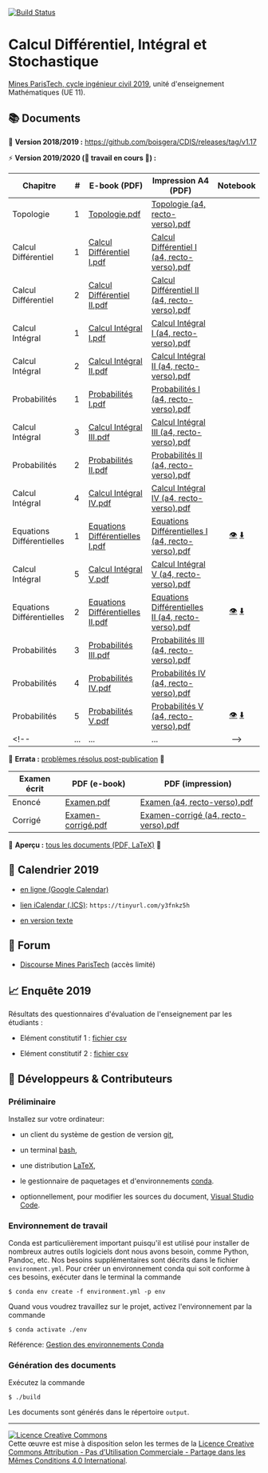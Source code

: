 [![Build Status](https://travis-ci.org/boisgera/CDIS.svg?branch=master)](https://travis-ci.org/boisgera/CDIS)
<!-- don't you dare break my build! -->

Calcul Différentiel, Intégral et Stochastique
================================================================================

[Mines ParisTech, cycle ingénieur civil 2019](https://admissibles.mines-paristech.fr/), unité d'enseignement Mathématiques (UE 11).


:books: Documents
--------------------------------------------------------------------------------

:snail: **Version 2018/2019 :** <https://github.com/boisgera/CDIS/releases/tag/v1.17>

:zap: **Version 2019/2020 (:construction: travail en cours :construction:) :**

| Chapitre      | # | E-book (PDF) | Impression A4 (PDF)  | Notebook | 
| ------------- | ------ | ------------ | --------------------- |  :----:  |
| Topologie | 1 | [Topologie.pdf](https://boisgera.github.io/CDIS/output/Topologie.pdf) | [Topologie (a4, recto-verso).pdf](https://boisgera.github.io/CDIS/output/Topologie%20(a4%2C%20recto-verso).pdf) |   |
| Calcul Différentiel | 1 | [Calcul Différentiel I.pdf](https://boisgera.github.io/CDIS/output/Calcul%20Différentiel%20I.pdf) | [Calcul Différentiel I (a4, recto-verso).pdf](https://boisgera.github.io/CDIS/output/Calcul%20Différentiel%20I%20(a4%2C%20recto-verso).pdf) |  |
| Calcul Différentiel  | 2 | [Calcul Différentiel II.pdf](https://boisgera.github.io/CDIS/output/Calcul%20Différentiel%20II.pdf) | [Calcul Différentiel II (a4, recto-verso).pdf](https://boisgera.github.io/CDIS/output/Calcul%20Différentiel%20II%20(a4%2C%20recto-verso).pdf) |  |
| Calcul Intégral | 1 | [Calcul Intégral I.pdf](https://boisgera.github.io/CDIS/output/Calcul%20Intégral%20I.pdf) | [Calcul Intégral I (a4, recto-verso).pdf](https://boisgera.github.io/CDIS/output/Calcul%20Intégral%20I%20(a4%2C%20recto-verso).pdf) |  |
| Calcul Intégral | 2 | [Calcul Intégral II.pdf](https://boisgera.github.io/CDIS/output/Calcul%20Intégral%20II.pdf) | [Calcul Intégral II (a4, recto-verso).pdf](https://boisgera.github.io/CDIS/output/Calcul%20Intégral%20II%20(a4%2C%20recto-verso).pdf) |   |
| Probabilités | 1 | [Probabilités I.pdf](https://boisgera.github.io/CDIS/output/Probabilité%20I.pdf) | [Probabilités I (a4, recto-verso).pdf](https://boisgera.github.io/CDIS/output/Probabilité%20I%20(a4%2C%20recto-verso).pdf) |    |
| Calcul Intégral | 3 | [Calcul Intégral III.pdf](https://boisgera.github.io/CDIS/output/Calcul%20Intégral%20III.pdf) | [Calcul Intégral III (a4, recto-verso).pdf](https://boisgera.github.io/CDIS/output/Calcul%20Intégral%20III%20(a4%2C%20recto-verso).pdf) |  |
| Probabilités | 2 | [Probabilités II.pdf](https://boisgera.github.io/CDIS/output/Probabilité%20II.pdf) | [Probabilités II (a4, recto-verso).pdf](https://boisgera.github.io/CDIS/output/Probabilité%20II%20(a4%2C%20recto-verso).pdf) |   |
| Calcul Intégral | 4 | [Calcul Intégral IV.pdf](https://boisgera.github.io/CDIS/output/Calcul%20Intégral%20IV.pdf) | [Calcul Intégral IV (a4, recto-verso).pdf](https://boisgera.github.io/CDIS/output/Calcul%20Intégral%20IV%20(a4%2C%20recto-verso).pdf) |  |
| Equations Différentielles | 1 | [Equations Différentielles I.pdf](https://boisgera.github.io/CDIS/output/Equations%20Différentielles%20I.pdf) | [Equations Différentielles I (a4, recto-verso).pdf](https://boisgera.github.io/CDIS/output/Equations%20Différentielles%20I%20(a4%2C%20recto-verso).pdf) | [:eye:](https://github.com/boisgera/CDIS/blob/master/Equations%20Diff%C3%A9rentielles%20I/Equations%20Diff%C3%A9rentielles%20I.ipynb) [:arrow_down:](https://boisgera.github.io/CDIS/Equations%20Différentielles%20I/Equations%20Différentielles%20I.ipynb) |
| Calcul Intégral | 5 | [Calcul Intégral V.pdf](https://boisgera.github.io/CDIS/output/Calcul%20Intégral%20V.pdf) | [Calcul Intégral V (a4, recto-verso).pdf](https://boisgera.github.io/CDIS/output/Calcul%20Intégral%20V%20(a4%2C%20recto-verso).pdf) |  |
| Equations Différentielles | 2 | [Equations Différentielles II.pdf](https://boisgera.github.io/CDIS/output/Equations%20Différentielles%20II.pdf) | [Equations Différentielles II (a4, recto-verso).pdf](https://boisgera.github.io/CDIS/output/Equations%20Différentielles%20II%20(a4%2C%20recto-verso).pdf) | [:eye:](https://github.com/boisgera/CDIS/blob/master/Equations%20Diff%C3%A9rentielles%20II/Equations%20Differentielles%20II.ipynb) [:arrow_down:](https://boisgera.github.io/CDIS/Equations%20Différentielles%20II/Equations%20Differentielles%20II.ipynb) |
| Probabilités | 3 | [Probabilités III.pdf](https://boisgera.github.io/CDIS/output/Probabilité%20III.pdf) | [Probabilités III (a4, recto-verso).pdf](https://boisgera.github.io/CDIS/output/Probabilité%20III%20(a4%2C%20recto-verso).pdf) |   |
| Probabilités | 4 | [Probabilités IV.pdf](https://boisgera.github.io/CDIS/output/Probabilité%20IV.pdf) | [Probabilités IV (a4, recto-verso).pdf](https://boisgera.github.io/CDIS/output/Probabilité%20IV%20(a4%2C%20recto-verso).pdf) |   |
| Probabilités | 5 | [Probabilités V.pdf](https://boisgera.github.io/CDIS/output/Probabilité%20V.pdf) | [Probabilités V (a4, recto-verso).pdf](https://boisgera.github.io/CDIS/output/Probabilité%20V%20(a4%2C%20recto-verso).pdf) | [:eye:](https://github.com/boisgera/CDIS/blob/master/Probabilités%20V/Probabilité%20V.ipynb) [:arrow_down:](https://boisgera.github.io/CDIS/Probabilités%20V/Probabilité%20V.ipynb)  |
<!--| ... | ... | ... |-->
  

:construction: **Errata :** [problèmes résolus post-publication](https://github.com/boisgera/CDIS/issues?utf8=%E2%9C%93&q=is%3Aissue+is%3Aclosed+label%3Abug+-label%3Awont-fix+-label%3Abuild) :construction:

| Examen écrit  | PDF (e-book) | PDF (impression) |
| ------------- | ------------- | --------------------- |
| Enoncé | [Examen.pdf](https://boisgera.github.io/CDIS/output/Examen.pdf) | [Examen (a4, recto-verso).pdf](https://boisgera.github.io/CDIS/output/Examen%20(a4%2C%20recto-verso).pdf) |
| Corrigé | [Examen-corrigé.pdf](https://boisgera.github.io/CDIS/output/Examen-corrigé.pdf) | [Examen-corrigé (a4, recto-verso).pdf](https://boisgera.github.io/CDIS/output/Examen-corrigé%20(a4%2C%20recto-verso).pdf) |

:construction: **Aperçu :** [tous les documents (PDF, LaTeX)](https://github.com/boisgera/CDIS/tree/gh-pages/output) :construction:

:calendar: Calendrier 2019 
--------------------------------------------------------------------------------

  - [en ligne (Google Calendar)](https://calendar.google.com/calendar/embed?src=ecqbbg9bbqgaqh0rgnsjt4ppvk%40group.calendar.google.com&ctz=Europe%2FParis)

  - [lien iCalendar (.ICS)](https://calendar.google.com/calendar/ical/ecqbbg9bbqgaqh0rgnsjt4ppvk%40group.calendar.google.com/public/basic.ics): `https://tinyurl.com/y3fnkz5h`

  - [en version texte](https://boisgera.github.io/CDIS/Calendrier/calendrier.txt)


:speech_balloon: Forum
--------------------------------------------------------------------------------

  - [Discourse Mines ParisTech](https://discourse.mines-paristech.fr) (accès limité)

:chart_with_upwards_trend: Enquête 2019
--------------------------------------------------------------------------------

Résultats des questionnaires d'évaluation de l'enseignement par les étudiants :

  - Elément constitutif 1 : [fichier csv](https://boisgera.github.io/CDIS/Enquete/2019/survey-1.csv)

  - Elément constitutif 2 : [fichier csv](https://boisgera.github.io/CDIS/Enquete/2019/survey-2.csv)


:pencil: Développeurs & Contributeurs
--------------------------------------------------------------------------------

### Préliminaire

Installez sur votre ordinateur:

  - un client du système de gestion de version [git](https://git-scm.com/), 

  - un terminal [bash](https://www.gnu.org/software/bash/),

  - une distribution [LaTeX](https://www.latex-project.org/),

  - le gestionnaire de paquetages et d'environnements [conda](https://conda.io/en/latest/).

  - optionnellement, pour modifier les sources du document, 
    [Visual Studio Code](https://code.visualstudio.com/).

### Environnement de travail

Conda est particulièrement important puisqu'il est utilisé pour installer
de nombreux autres outils logiciels dont nous avons besoin, comme Python,
Pandoc, etc. Nos besoins supplémentaires sont décrits dans le fichier 
`environment.yml`.
Pour créer un environnement conda qui soit conforme à ces besoins,
exécuter dans le terminal la commande

    $ conda env create -f environment.yml -p env

Quand vous voudrez travaillez sur le projet, activez l'environnement par la
commande

    $ conda activate ./env

Référence: [Gestion des environnements Conda](https://conda.io/projects/conda/en/latest/user-guide/tasks/manage-environments.html)

### Génération des documents

Exécutez la commande

    $ ./build

Les documents sont générés dans le répertoire `output`.

--------------------------------------------------------------------------------

<a rel="license" href="http://creativecommons.org/licenses/by-nc-sa/4.0/"><img alt="Licence Creative Commons" style="border-width:0" src="https://i.creativecommons.org/l/by-nc-sa/4.0/88x31.png" /></a><br />Cette œuvre est mise à disposition selon les termes de la <a rel="license" href="http://creativecommons.org/licenses/by-nc-sa/4.0/">Licence Creative Commons Attribution - Pas d’Utilisation Commerciale - Partage dans les Mêmes Conditions 4.0 International</a>.
